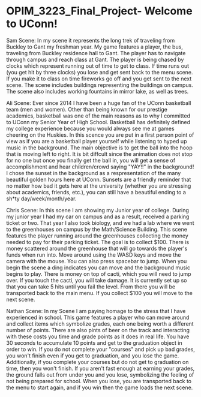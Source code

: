 # OPIM_3223_Final_Project- Welcome to UConn! 

Sam Scene:
In my scene it represents the long trek of traveling from Buckley to Gant my freshman year. My game features a player, the bus, traveling from Buckley residence hall to Gant. The player has to navigate through campus and reach class at Gant. The player is being chased by clocks which represent running out of time to get to class. If time runs out (you get hit by three clocks) you lose and get sent back to the menu scene. If you make it to class on time fireworks go off and you get sent to the next scene. The scene includes buildings representing the buildings on campus. The scene also includes working fountains in mirror lake, as well as trees. 

Ali Scene: 
Ever since 2014 I have been a huge fan of the UConn basketball team (men and women). Other than being known for our prestige academics, basketball was one of the main reasons as to why I committed to UConn my Senior Year of High School. Basketball has definitely defined my college experience because you would always see me at games cheering on the Huskies. In this scence you are put in a first person point of view as if you are a basketball player yourself while listening to hyped up music in the background. The main objective is to get the ball into the hoop that is moving left to right. It is bit diffcult since the animation does not stop for no one but once you finally get the ball in, you will get a sense of accomplishment and hear children/crowd saying "YAY!!" in the background! I chose the sunset in the background as a respresentation of the many beautiful golden hours here at UConn. Sunsets are a friendly reminder that no matter how bad it gets here at the university (whether you are stressing about academics, friends, etc.), you can still have a beautiful ending to a sh*ty day/week/month/year. 

Chris Scene:
In this scene I am showing my Junior year of college. During my junior year I had my car on campus and as a result, received a parking ticket or two. That year I also took biology, and we had a lab where we went to the greenhouses on campus by the Math/Science Building. This scene features the player running around the greenhouses collecting the money needed to pay for their parking ticket. The goal is to collect $100. There is money scattered around the greenhouse that will go towards the player's funds when run into. Move around using the WASD keys and move the camera with the mouse. You can also press spacebar to jump. When you begin the scene a ding indicates you can move and the background music begins to play. There is money on top of cacti, which you will need to jump over. If you touch the cacti, you will take damage. It is currently set up so that you can take 5 hits until you fail the level. From there you will be transported back to the main menu. If you collect $100 you will move to the next scene. 


Nathan Scene:
In my Scene I am paying homage to the stress that I have experienced in school. This game features a player who can move around and collect items which symbolize grades, each one being worth a different number of points. There are also pints of beer on the track and interacting with these costs you time and grade points as it does in real life. You have 30 seconds to accumulate 10 points and get to the graduation object in order to win. If you do not complete your "courses" and pick up bad grades, you won't finish even if you get to graduation, and you lose the game. Additionally, if you complete your courses but do not get to graduation on time, then you won't finish. If you aren't fast enough at earning your grades, the ground falls out from under you and you lose, symbolizing the feeling of not being prepared for school. When you lose, you are transported back to the menu to start again, and if you win then the game loads the next scene. 


